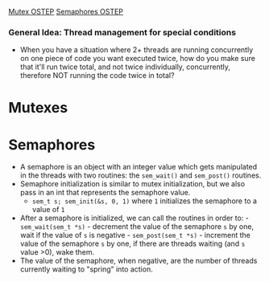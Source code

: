 [Mutex OSTEP](https://pages.cs.wisc.edu/~remzi/OSTEP/threads-locks.pdf)
[Semaphores OSTEP](https://pages.cs.wisc.edu/~remzi/OSTEP/threads-sema.pdf)

### General Idea: Thread management for special conditions
- When you have a situation where 2+ threads are running concurrently on one piece of code you want executed twice, how do you make sure that it'll run twice total, and not twice individually, concurrently, therefore NOT running the code twice in total?


# Mutexes


# Semaphores
- A semaphore is an object with an integer value which gets manipulated in the threads with two routines: the `sem_wait()` and `sem_post()` routines.
- Semaphore initialization is similar to mutex initialization, but we also pass in an int that represents the semaphore value.
	- `sem_t s; sem_init(&s, 0, 1)` where `1` initializes the semaphore to a value of `1`
- After a semaphore is initialized, we can call the routines in order to:
		- `sem_wait(sem_t *s)` - decrement the value of the semaphore `s` by one, wait if the value of `s` is negative
		- `sem_post(sem_t *s)` - increment the value of the semaphore `s` by one, if there are threads waiting (and `s` value >0), wake them.
- The value of the semaphore, when negative, are the number of threads currently waiting to "spring" into action.